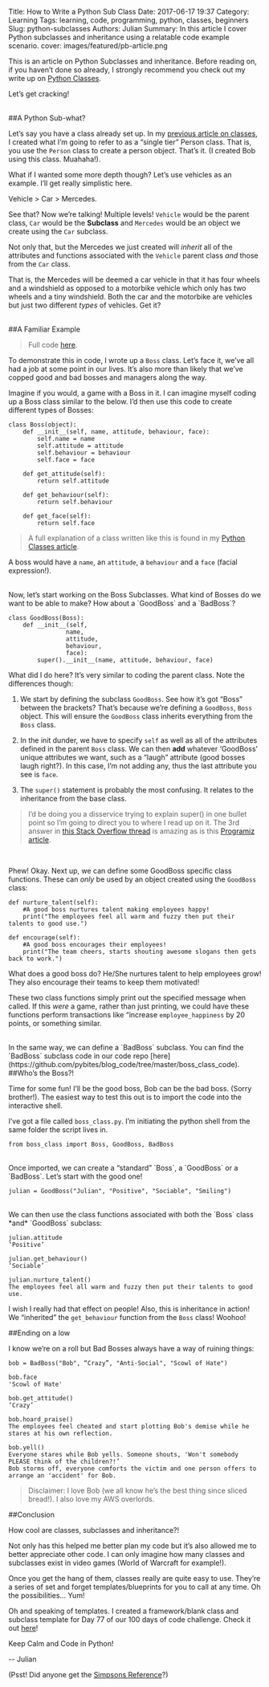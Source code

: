 Title: How to Write a Python Sub Class
Date: 2017-06-17 19:37
Category: Learning
Tags: learning, code, programming, python, classes, beginners
Slug: python-subclasses
Authors: Julian
Summary: In this article I cover Python subclasses and inheritance using a relatable code example scenario.
cover: images/featured/pb-article.png

This is an article on Python Subclasses and inheritance. Before reading on, if you haven’t done so already, I strongly recommend you check out my write up on [Python Classes](https://pybit.es/python-classes.html).

Let’s get cracking!

<br>
##A Python Sub-what?

Let’s say you have a class already set up. In my [previous article on classes](https://pybit.es/python-classes.html), I created what I’m going to refer to as a “single tier” Person class. That is, you use the `Person` class to create a person object. That’s it. (I created Bob using this class. Muahaha!).

What if I wanted some more depth though? Let’s use vehicles as an example. I’ll get really simplistic here.

Vehicle > Car > Mercedes.

See that? Now we’re talking! Multiple levels! `Vehicle` would be the parent class, `Car` would be the **Subclass** and `Mercedes` would be an object we create using the `Car` subclass.

Not only that, but the Mercedes we just created will *inherit* all of the attributes and functions associated with the `Vehicle` parent class *and* those from the `Car` class.

That is, the Mercedes will be deemed a car vehicle in that it has four wheels and a windshield as opposed to a motorbike vehicle which only has two wheels and a tiny windshield. Both the car and the motorbike are vehicles but just two different *types* of vehicles. Get it?


<br>
##A Familiar Example

> Full code [here](https://github.com/pybites/blog_code/tree/master/boss_class_code).

To demonstrate this in code, I wrote up a `Boss` class. Let’s face it, we’ve all had a job at some point in our lives. It’s also more than likely that we’ve copped good and bad bosses and managers along the way.

Imagine if you would, a game with a Boss in it. I can imagine myself coding up a Boss class similar to the below. I’d then use this code to create different types of Bosses:

~~~~
class Boss(object):
    def __init__(self, name, attitude, behaviour, face):
        self.name = name
        self.attitude = attitude
        self.behaviour = behaviour
        self.face = face

    def get_attitude(self):
        return self.attitude

    def get_behaviour(self):
        return self.behaviour

    def get_face(self):
        return self.face
~~~~

> A full explanation of a class written like this is found in my [Python Classes article](https://pybit.es/python-classes.html).

A boss would have a `name`, an `attitude`, a `behaviour` and a `face` (facial expression!).

<br>
Now, let’s start working on the Boss Subclasses. What kind of Bosses do we want to be able to make? How about a `GoodBoss` and a `BadBoss`?

~~~~
class GoodBoss(Boss):
    def __init__(self,
                name,
                attitude,
                behaviour,
                face):
        super().__init__(name, attitude, behaviour, face)
~~~~

What did I do here? It’s very similar to coding the parent class. Note the differences though:

1. We start by defining the subclass `GoodBoss`. See how it’s got “Boss” between the brackets? That’s because we’re defining a `GoodBoss`, `Boss` object. This will ensure the `GoodBoss` class inherits everything from the `Boss` class.

2. In the init dunder, we have to specify `self` as well as all of the attributes defined in the parent `Boss` class. We can then **add** whatever ‘GoodBoss’ unique attributes we want, such as a “laugh” attribute (good bosses laugh right?). In this case, I’m not adding any, thus the last attribute you see is `face`.

3. The `super()` statement is probably the most confusing. It relates to the inheritance from the base class. 

> I’d be doing you a disservice trying to explain super() in one bullet point so I’m going to direct you to where I read up on it. The 3rd answer in [this Stack Overflow thread](https://stackoverflow.com/questions/576169/understanding-python-super-with-init-methods) is amazing as is this [Programiz article](https://www.programiz.com/python-programming/methods/built-in/super).

<br>

Phew! Okay. Next up, we can define some GoodBoss specific class functions. These can *only* be used by an object created using the `GoodBoss` class:

~~~~
def nurture_talent(self):
    #A good boss nurtures talent making employees happy!
    print("The employees feel all warm and fuzzy then put their talents to good use.")

def encourage(self):
    #A good boss encourages their employees!
    print("The team cheers, starts shouting awesome slogans then gets back to work.")
~~~~

What does a good boss do? He/She nurtures talent to help employees grow! They also encourage their teams to keep them motivated!

These two class functions simply print out the specified message when called. If this *were* a game, rather than just printing, we could have these functions perform transactions like “increase `employee_happiness` by 20 points, or something similar.

<br>
In the same way, we can define a `BadBoss` subclass. You can find the `BadBoss` subclass code in our code repo [here](https://github.com/pybites/blog_code/tree/master/boss_class_code).


<br>
##Who’s the Boss?!

Time for some fun! I’ll be the good boss, Bob can be the bad boss. (Sorry brother!).
The easiest way to test this out is to import the code into the interactive shell.

I’ve got a file called `boss_class.py`. I’m initiating the python shell from the same folder the script lives in.

~~~~
from boss_class import Boss, GoodBoss, BadBoss
~~~~

<br>
Once imported, we can create a “standard” `Boss`, a `GoodBoss` or a `BadBoss`. Let’s start with the good one!

~~~~
julian = GoodBoss("Julian", "Positive", "Sociable", "Smiling")
~~~~

<br>
We can then use the class functions associated with both the `Boss` class *and* `GoodBoss`  subclass:

~~~~
julian.attitude
‘Positive’

julian.get_behaviour()
‘Sociable’

julian.nurture_talent()
The employees feel all warm and fuzzy then put their talents to good use.
~~~~

I wish I really had that effect on people! Also, this is inheritance in action! We “inherited” the `get_behaviour` function from the `Boss` class! Woohoo!


##Ending on a low

I know we’re on a roll but Bad Bosses always have a way of ruining things:

~~~~
bob = BadBoss("Bob", “Crazy”, "Anti-Social", "Scowl of Hate")

bob.face
'Scowl of Hate'

bob.get_attitude()
‘Crazy’

bob.hoard_praise()
The employees feel cheated and start plotting Bob's demise while he stares at his own reflection.

bob.yell()
Everyone stares while Bob yells. Someone shouts, 'Won't somebody PLEASE think of the children?!’
Bob storms off, everyone comforts the victim and one person offers to arrange an 'accident' for Bob.
~~~~

> Disclaimer: I love Bob (we all know he’s the best thing since sliced bread!). I also love my AWS overlords.


##Conclusion

How cool are classes, subclasses and inheritance?!

Not only has this helped me better plan my code but it’s also allowed me to better appreciate other code. I can only imagine how many classes and subclasses exist in video games (World of Warcraft for example!).

Once you get the hang of them, classes really are quite easy to use. They’re a series of set and forget templates/blueprints for you to call at any time. Oh the possibilities… Yum!

Oh and speaking of templates. I created a framework/blank class and subclass template for Day 77 of our 100 days of code challenge. Check it out [here](https://github.com/pybites/100DaysOfCode/tree/master/077)!

Keep Calm and Code in Python!

-- Julian

(Psst! Did anyone get the [Simpsons Reference](https://www.youtube.com/watch?v=RybNI0KB1bg)?)